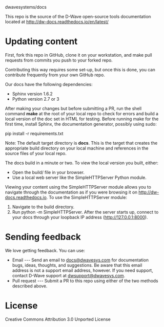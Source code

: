 dwavesystems/docs

This repo is the source of the D-Wave open-source tools documentation located at http://dw-docs.readthedocs.io/en/latest/

Updating content
===============================
First, fork this repo in GitHub, clone it on your workstation, and make pull requests from commits you push to your forked repo. 

Contributing this way requires some set-up, but once this is done, you can contribute frequently from your own GitHub repo. 

Our docs have the following dependencies:
- Sphinx version 1.6.2 
- Python version 2.7 or 3

After making your changes but before submitting a PR, run the shell command **make** at the root of your local 
repo to check for errors and build a local version of the doc set in HTML for testing. Before running make for 
the first time, install Sphinx, the documentation generator, possibly using sudo:

  pip install -r requirements.txt

Note: The default target directory is **docs**. This is the target that creates the appropriate build directory on 
your local machine and references in the source files of your local repo.

The docs build in a minute or two. To view the local version you built, either:
- Open the build/<filename> file in your browser. 
- Use a local web server like the SimpleHTTPServer Python module. 

Viewing your content using the SimpleHTTPServer module allows you to navigate through the documentation 
as if you were browsing it on http://dw-docs.readthedocs.io. To use the SimpleHTTPServer module:

1. Navigate to the build directory.
2. Run python -m SimpleHTTPServer. After the server starts up, connect to your docs through your loopback IP address (http://127.0.0.1:8000).


Sending feedback
============================
We love getting feedback. You can use:

- Email --- Send an email to docs@dwavesys.com for documentation bugs, ideas, thoughts, and suggestions. Be aware that this email address is not a support email address, however. If you need support, contact D-Wave support at dwsupport@dwavesys.com.
- Pull request --- Submit a PR to this repo using either of the two methods described above.



License
=============
Creative Commons Attribution 3.0 Unported License

